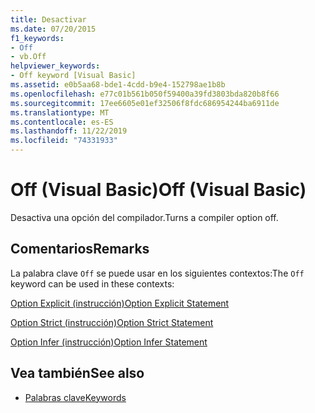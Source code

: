 ```yaml
---
title: Desactivar
ms.date: 07/20/2015
f1_keywords:
- Off
- vb.Off
helpviewer_keywords:
- Off keyword [Visual Basic]
ms.assetid: e0b5aa68-bde1-4cdd-b9e4-152798ae1b8b
ms.openlocfilehash: e77c01b561b050f59400a39fd3803bda820b8f66
ms.sourcegitcommit: 17ee6605e01ef32506f8fdc686954244ba6911de
ms.translationtype: MT
ms.contentlocale: es-ES
ms.lasthandoff: 11/22/2019
ms.locfileid: "74331933"
---
```

# <a name="off-visual-basic"></a><span data-ttu-id="bebbb-102">Off (Visual Basic)</span><span class="sxs-lookup"><span data-stu-id="bebbb-102">Off (Visual Basic)</span></span>
<span data-ttu-id="bebbb-103">Desactiva una opción del compilador.</span><span class="sxs-lookup"><span data-stu-id="bebbb-103">Turns a compiler option off.</span></span>  
  
## <a name="remarks"></a><span data-ttu-id="bebbb-104">Comentarios</span><span class="sxs-lookup"><span data-stu-id="bebbb-104">Remarks</span></span>  
 <span data-ttu-id="bebbb-105">La palabra clave `Off` se puede usar en los siguientes contextos:</span><span class="sxs-lookup"><span data-stu-id="bebbb-105">The `Off` keyword can be used in these contexts:</span></span>  
  
 [<span data-ttu-id="bebbb-106">Option Explicit (instrucción)</span><span class="sxs-lookup"><span data-stu-id="bebbb-106">Option Explicit Statement</span></span>](../../visual-basic/language-reference/statements/option-explicit-statement.md)  
  
 [<span data-ttu-id="bebbb-107">Option Strict (instrucción)</span><span class="sxs-lookup"><span data-stu-id="bebbb-107">Option Strict Statement</span></span>](../../visual-basic/language-reference/statements/option-strict-statement.md)  
  
 [<span data-ttu-id="bebbb-108">Option Infer (instrucción)</span><span class="sxs-lookup"><span data-stu-id="bebbb-108">Option Infer Statement</span></span>](../../visual-basic/language-reference/statements/option-infer-statement.md)  
  
## <a name="see-also"></a><span data-ttu-id="bebbb-109">Vea también</span><span class="sxs-lookup"><span data-stu-id="bebbb-109">See also</span></span>

- [<span data-ttu-id="bebbb-110">Palabras clave</span><span class="sxs-lookup"><span data-stu-id="bebbb-110">Keywords</span></span>](../../visual-basic/language-reference/keywords/index.md)
